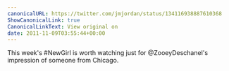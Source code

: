```yaml
---
canonicalURL: https://twitter.com/jmjordan/status/134116938887610368
ShowCanonicalLink: true
CanonicalLinkText: View original on
date: 2011-11-09T03:55:44+00:00
---
```

This week's #NewGirl is worth watching just for @ZooeyDeschanel's impression of someone from Chicago.